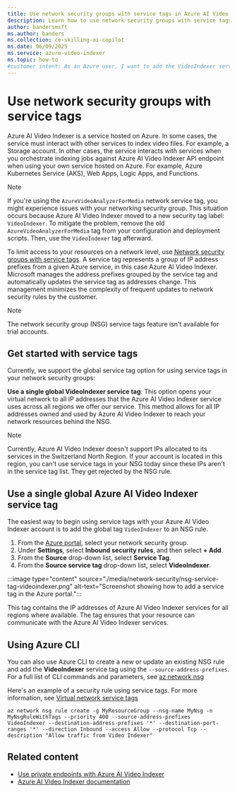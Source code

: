 ```yaml
---
title: Use network security groups with service tags in Azure AI Video Indexer
description: Learn how to use network security groups with service tags to control access and simplify rule management. Get started now.
author: bandersmsft
ms.author: banders
ms.collection: ce-skilling-ai-copilot
ms.date: 06/09/2025
ms.service: azure-video-indexer
ms.topic: how-to
#customer intent: As an Azure user, I want to add the VideoIndexer service tag to my NSG rules so that my resources can communicate with Azure AI Video Indexer.
---
```


# Use network security groups with service tags

Azure AI Video Indexer is a service hosted on Azure. In some cases, the service must interact with other services to index video files. For example, a Storage account. In other cases, the service interacts with services when you orchestrate indexing jobs against Azure AI Video Indexer API endpoint when using your own service hosted on Azure. For example, Azure Kubernetes Service (AKS), Web Apps, Logic Apps, and Functions.

> [!NOTE]
> If you're using the `AzureVideoAnalyzerForMedia` network service tag, you might experience issues with your networking security group. This situation occurs because Azure AI Video Indexer moved to a new security tag label: `VideoIndexer`. To mitigate the problem, remove the old `AzureVideoAnalyzerForMedia` tag from your configuration and deployment scripts. Then, use the `VideoIndexer` tag afterward.

To limit access to your resources on a network level, use [Network security groups with service tags](/azure/virtual-network/service-tags-overview). A service tag represents a group of IP address prefixes from a given Azure service, in this case Azure AI Video Indexer. Microsoft manages the address prefixes grouped by the service tag and automatically updates the service tag as addresses change. This management minimizes the complexity of frequent updates to network security rules by the customer.

> [!NOTE]
> The network security group (NSG) service tags feature isn't available for trial accounts.

## Get started with service tags

Currently, we support the global service tag option for using service tags in your network security groups:

**Use a single global VideoIndexer service tag**: This option opens your virtual network to all IP addresses that the Azure AI Video Indexer service uses across all regions we offer our service. This method allows for all IP addresses owned and used by Azure AI Video Indexer to reach your network resources behind the NSG.

> [!NOTE]
> Currently, Azure AI Video Indexer doesn't support IPs allocated to its services in the Switzerland North Region. If your account is located in this region, you can't use service tags in your NSG today since these IPs aren't in the service tag list. They get rejected by the NSG rule.

## Use a single global Azure AI Video Indexer service tag

The easiest way to begin using service tags with your Azure AI Video Indexer account is to add the global tag `VideoIndexer` to an NSG rule.

1. From the [Azure portal](https://portal.azure.com/), select your network security group.
1. Under **Settings**, select **Inbound security rules**, and then select **+ Add**.
1. From the **Source** drop-down list, select **Service Tag**.
1. From the **Source service tag** drop-down list, select **VideoIndexer**.

:::image type="content" source="./media/network-security/nsg-service-tag-videoindexer.png" alt-text="Screenshot showing how to add a service tag in the Azure portal.":::

This tag contains the IP addresses of Azure AI Video Indexer services for all regions where available. The tag ensures that your resource can communicate with the Azure AI Video Indexer services.

## Using Azure CLI

You can also use Azure CLI to create a new or update an existing NSG rule and add the **VideoIndexer** service tag using the `--source-address-prefixes`. For a full list of CLI commands and parameters, see [az network nsg](/cli/azure/network/nsg/rule?view=azure-cli-latest&preserve-view=true)

Here's an example of a security rule using service tags. For more information, see [Virtual network service tags](https://aka.ms/servicetags)

```azurecli
az network nsg rule create -g MyResourceGroup --nsg-name MyNsg -n MyNsgRuleWithTags --priority 400 --source-address-prefixes VideoIndexer --destination-address-prefixes '*' --destination-port-ranges '*' --direction Inbound --access Allow --protocol Tcp --description "Allow traffic from Video Indexer"
```

## Related content

- [Use private endpoints with Azure AI Video Indexer](private-endpoint-how-to.md)
- [Azure AI Video Indexer documentation](index.yml)